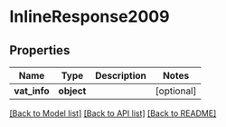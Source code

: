 # InlineResponse2009

## Properties
Name | Type | Description | Notes
------------ | ------------- | ------------- | -------------
**vat_info** | **object** |  | [optional] 

[[Back to Model list]](../README.md#documentation-for-models) [[Back to API list]](../README.md#documentation-for-api-endpoints) [[Back to README]](../README.md)


